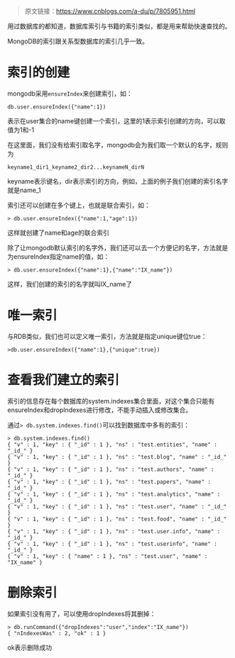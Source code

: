 > 原文链接：<https://www.cnblogs.com/a-du/p/7805951.html>

用过数据库的都知道，数据库索引与书籍的索引类似，都是用来帮助快速查找的。

MongoDB的索引跟关系型数据库的索引几乎一致。

# 索引的创建
mongodb采用`ensureIndex`来创建索引，如：

	db.user.ensureIndex({"name":1})

表示在user集合的name键创建一个索引，这里的1表示索引创建的方向，可以取值为1和-1

在这里面，我们没有给索引取名字，mongodb会为我们取一个默认的名字，规则为

	keyname1_dir1_keyname2_dir2...keynameN_dirN

keyname表示键名，dir表示索引的方向，例如，上面的例子我们创建的索引名字就是name_1

索引还可以创建在多个键上，也就是联合索引，如：

	> db.user.ensureIndex({"name":1,"age":1})

这样就创建了name和age的联合索引

除了让mongodb默认索引的名字外，我们还可以去一个方便记的名字，方法就是为ensureIndex指定name的值，如：

	> db.user.ensureIndex({"name":1},{"name":"IX_name"})

这样，我们创建的索引的名字就叫IX_name了

# 唯一索引
与RDB类似，我们也可以定义唯一索引，方法就是指定unique键位true：

	>db.user.ensureIndex({"name":1},{"unique":true})

# 查看我们建立的索引
索引的信息存在每个数据库的system.indexes集合里面，对这个集合只能有ensureIndex和dropIndexes进行修改，不能手动插入或修改集合。

通过`> db.system.indexes.find()`可以找到数据库中多有的索引：

	> db.system.indexes.find() 
	{ "v" : 1, "key" : { "_id" : 1 }, "ns" : "test.entities", "name" : "_id_" } 
	{ "v" : 1, "key" : { "_id" : 1 }, "ns" : "test.blog", "name" : "_id_" } 
	{ "v" : 1, "key" : { "_id" : 1 }, "ns" : "test.authors", "name" : "_id_" } 
	{ "v" : 1, "key" : { "_id" : 1 }, "ns" : "test.papers", "name" : "_id_" } 
	{ "v" : 1, "key" : { "_id" : 1 }, "ns" : "test.analytics", "name" : "_id_" } 
	{ "v" : 1, "key" : { "_id" : 1 }, "ns" : "test.user", "name" : "_id_" } 
	{ "v" : 1, "key" : { "_id" : 1 }, "ns" : "test.food", "name" : "_id_" } 
	{ "v" : 1, "key" : { "_id" : 1 }, "ns" : "test.user.info", "name" : "_id_" } 
	{ "v" : 1, "key" : { "_id" : 1 }, "ns" : "test.userinfo", "name" : "_id_" } 
	{ "v" : 1, "key" : { "name" : 1 }, "ns" : "test.user", "name" : "IX_name" }
 
# 删除索引
如果索引没有用了，可以使用dropIndexes将其删掉：

	> db.runCommand({"dropIndexes":"user","index":"IX_name"}) 
	{ "nIndexesWas" : 2, "ok" : 1 }

ok表示删除成功